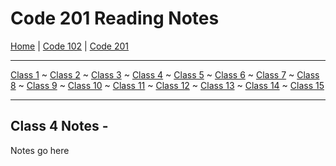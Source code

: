 # Code 201 Reading Notes

[Home](README.md) | [Code 102](https://melanie-johnston.github.io/reading-notes/102/home102.) | [Code 201](https://melanie-johnston.github.io/reading-notes/201/home201)

---

[Class 1](https://melanie-johnston.github.io/reading-notes/201/class1) ~
[Class 2](https://melanie-johnston.github.io/reading-notes/201/class2) ~
[Class 3](https://melanie-johnston.github.io/reading-notes/201/class3) ~
[Class 4](https://melanie-johnston.github.io/reading-notes/201/class4) ~
[Class 5](https://melanie-johnston.github.io/reading-notes/201/class5) ~
[Class 6](https://melanie-johnston.github.io/reading-notes/201/class6) ~
[Class 7](https://melanie-johnston.github.io/reading-notes/201/class7) ~
[Class 8](https://melanie-johnston.github.io/reading-notes/201/class8) ~
[Class 9](https://melanie-johnston.github.io/reading-notes/201/class9) ~
[Class 10](https://melanie-johnston.github.io/reading-notes/201/class10) ~
[Class 11](https://melanie-johnston.github.io/reading-notes/201/class11) ~
[Class 12](https://melanie-johnston.github.io/reading-notes/201/class12) ~
[Class 13](https://melanie-johnston.github.io/reading-notes/201/class13) ~
[Class 14](https://melanie-johnston.github.io/reading-notes/201/class14) ~
[Class 15](https://melanie-johnston.github.io/reading-notes/201/class15)


---

## Class 4 Notes - 

Notes go here
